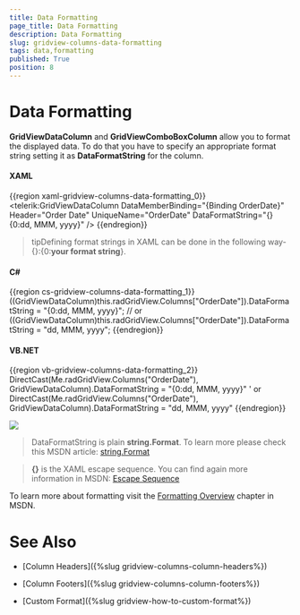 ```yaml
---
title: Data Formatting
page_title: Data Formatting
description: Data Formatting
slug: gridview-columns-data-formatting
tags: data,formatting
published: True
position: 8
---
```


# Data Formatting

__GridViewDataColumn__ and __GridViewComboBoxColumn__ allow you to format the displayed data. To do that you have to specify an appropriate format string setting it as __DataFormatString__ for the column.

#### __XAML__

{{region xaml-gridview-columns-data-formatting_0}}
	<telerik:GridViewDataColumn DataMemberBinding="{Binding OrderDate}"
	                Header="Order Date"
	                UniqueName="OrderDate"
	                DataFormatString="{} {0:dd, MMM, yyyy}" />
{{endregion}}

>tipDefining format strings in XAML can be done in the following way- {}:{0:__your format string__}.

#### __C#__

{{region cs-gridview-columns-data-formatting_1}}
	((GridViewDataColumn)this.radGridView.Columns["OrderDate"]).DataFormatString = "{0:dd, MMM, yyyy}";
	// or
	((GridViewDataColumn)this.radGridView.Columns["OrderDate"]).DataFormatString = "dd, MMM, yyyy";
{{endregion}}

#### __VB.NET__

{{region vb-gridview-columns-data-formatting_2}}
	DirectCast(Me.radGridView.Columns("OrderDate"), GridViewDataColumn).DataFormatString = "{0:dd, MMM, yyyy}"
	' or
	DirectCast(Me.radGridView.Columns("OrderDate"), GridViewDataColumn).DataFormatString = "dd, MMM, yyyy"
{{endregion}}

![](images/RadGridView_DataFormatting_1.png)

>DataFormatString is plain __string.Format__. To learn more please check this MSDN article:
[string.Format](http://msdn.microsoft.com/en-us/library/system.string.format.aspx)

>__{}__ is the XAML escape sequence. You can find again more information in MSDN:
[Escape Sequence](http://msdn.microsoft.com/en-us/library/ms744986.aspx)

To learn more about formatting visit the [Formatting Overview](http://msdn.microsoft.com/en-us/library/26etazsy.aspx) chapter in MSDN.

# See Also

 * [Column Headers]({%slug gridview-columns-column-headers%})

 * [Column Footers]({%slug gridview-columns-column-footers%})

 * [Custom Format]({%slug gridview-how-to-custom-format%})
